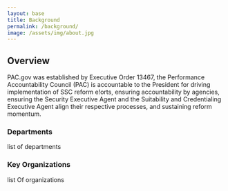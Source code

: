 ```yaml
---
layout: base
title: Background
permalink: /background/
image: /assets/img/about.jpg
---
```


## Overview

PAC.gov was established by Executive Order 13467, the Performance Accountability Council (PAC) is accountable to the President for driving implementation of SSC reform e!orts, ensuring accountability by agencies, ensuring the Security Executive Agent and the Suitability and Credentialing Executive Agent align their respective processes, and sustaining reform momentum.

### Departments

list of departments

### Key Organizations

list Of organizations
